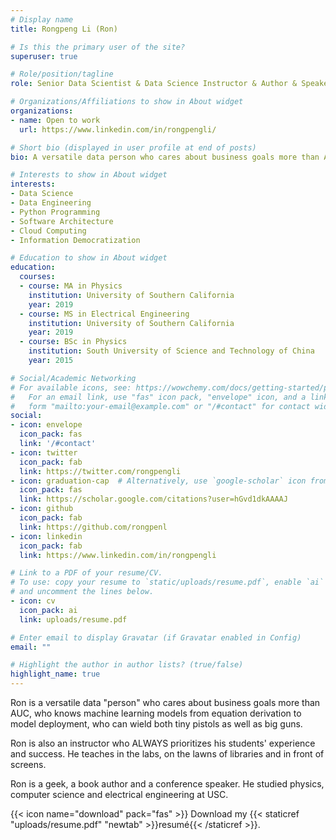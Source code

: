 ```yaml
---
# Display name
title: Rongpeng Li (Ron)

# Is this the primary user of the site?
superuser: true

# Role/position/tagline
role: Senior Data Scientist & Data Science Instructor & Author & Speaker

# Organizations/Affiliations to show in About widget
organizations:
- name: Open to work
  url: https://www.linkedin.com/in/rongpengli/

# Short bio (displayed in user profile at end of posts)
bio: A versatile data person who cares about business goals more than AUC, who knows machine learning models from equation derivation to model deployment. A data science instructor who always prioritizes students and clients' experience and success. An automation geek, a book author and a conference speaker.

# Interests to show in About widget
interests:
- Data Science
- Data Engineering
- Python Programming
- Software Architecture
- Cloud Computing
- Information Democratization

# Education to show in About widget
education:
  courses:
  - course: MA in Physics
    institution: University of Southern California
    year: 2019
  - course: MS in Electrical Engineering
    institution: University of Southern California
    year: 2019
  - course: BSc in Physics
    institution: South University of Science and Technology of China
    year: 2015

# Social/Academic Networking
# For available icons, see: https://wowchemy.com/docs/getting-started/page-builder/#icons
#   For an email link, use "fas" icon pack, "envelope" icon, and a link in the
#   form "mailto:your-email@example.com" or "/#contact" for contact widget.
social:
- icon: envelope
  icon_pack: fas
  link: '/#contact'
- icon: twitter
  icon_pack: fab
  link: https://twitter.com/rongpengli
- icon: graduation-cap  # Alternatively, use `google-scholar` icon from `ai` icon pack
  icon_pack: fas
  link: https://scholar.google.com/citations?user=hGvd1dkAAAAJ
- icon: github
  icon_pack: fab
  link: https://github.com/rongpenl
- icon: linkedin
  icon_pack: fab
  link: https://www.linkedin.com/in/rongpengli

# Link to a PDF of your resume/CV.
# To use: copy your resume to `static/uploads/resume.pdf`, enable `ai` icons in `params.toml`, 
# and uncomment the lines below.
- icon: cv
  icon_pack: ai
  link: uploads/resume.pdf

# Enter email to display Gravatar (if Gravatar enabled in Config)
email: ""

# Highlight the author in author lists? (true/false)
highlight_name: true
---
```


Ron is a versatile data "person" who cares about business goals more than AUC, who knows machine learning models from equation derivation to model deployment, who can wield both tiny pistols as well as big guns. 

Ron is also an instructor who ALWAYS prioritizes his students' experience and success. He teaches in the labs, on the lawns of libraries and in front of screens.

Ron is a geek, a book author and a conference speaker. He studied physics, computer science and electrical engineering at USC.

{{< icon name="download" pack="fas" >}} Download my {{< staticref "uploads/resume.pdf" "newtab" >}}resumé{{< /staticref >}}.
